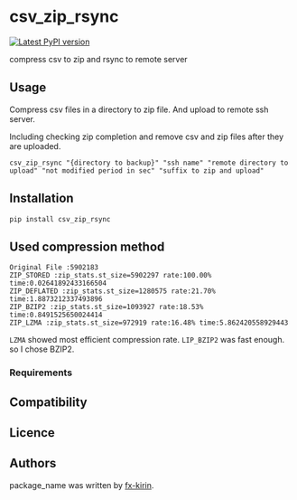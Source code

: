 # csv_zip_rsync

[![Latest PyPI version](https://img.shields.io/pypi/v/package_name.svg)](https://pypi.python.org/pypi/csv_zip_rsync)

compress csv to zip and rsync to remote server

## Usage

Compress csv files in a directory to zip file. And upload to remote ssh server.

Including checking zip completion and remove csv and zip files after they are uploaded.

```
csv_zip_rsync "{directory to backup}" "ssh name" "remote directory to upload" "not modified period in sec" "suffix to zip and upload"
```

## Installation

```
pip install csv_zip_rsync
```

## Used compression method

```
Original File :5902183
ZIP_STORED :zip_stats.st_size=5902297 rate:100.00% time:0.02641892433166504
ZIP_DEFLATED :zip_stats.st_size=1280575 rate:21.70% time:1.8873212337493896
ZIP_BZIP2 :zip_stats.st_size=1093927 rate:18.53% time:0.8491525650024414
ZIP_LZMA :zip_stats.st_size=972919 rate:16.48% time:5.862420558929443
```
`LZMA` showed most efficient compression rate. `LIP_BZIP2` was fast enough. so I chose BZIP2.

### Requirements

## Compatibility

## Licence

## Authors

package\_name was written by [fx-kirin](fx.kirin@gmail.com).
